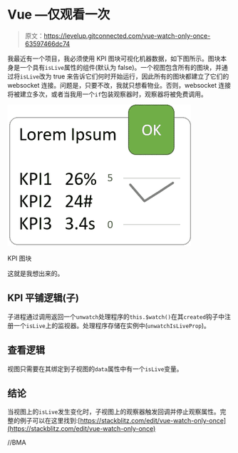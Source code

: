 # Vue —仅观看一次

> 原文：<https://levelup.gitconnected.com/vue-watch-only-once-63597466dc74>

我最近有一个项目，我必须使用 KPI 图块可视化机器数据，如下图所示。图块本身是一个具有`isLive`属性的组件(默认为 false)。一个视图包含所有的图块，并通过将`isLive`改为 true 来告诉它们何时开始运行，因此所有的图块都建立了它们的 websocket 连接。问题是，只要不改，我就只想看物业。否则，websocket 连接将被建立多次，或者当我用一个`if`包装观察器时，观察器将被免费调用。

![](img/5092ea1b8f62faf0043091ca611d9315.png)

KPI 图块

这就是我想出来的。

## KPI 平铺逻辑(子)

子进程通过调用返回一个`unwatch`处理程序的`this.$watch()`在其`created`钩子中注册一个`isLive`上的监视器。处理程序存储在实例中(`unwatchIsLiveProp`)。

## 查看逻辑

视图只需要在其绑定到子视图的`data`属性中有一个`isLive`变量。

## 结论

当视图上的`isLive`发生变化时，子视图上的观察器触发回调并停止观察属性。完整的例子可以在这里找到:[https://stackblitz.com/edit/vue-watch-only-once](https://stackblitz.com/edit/vue-watch-only-once)

//BMA